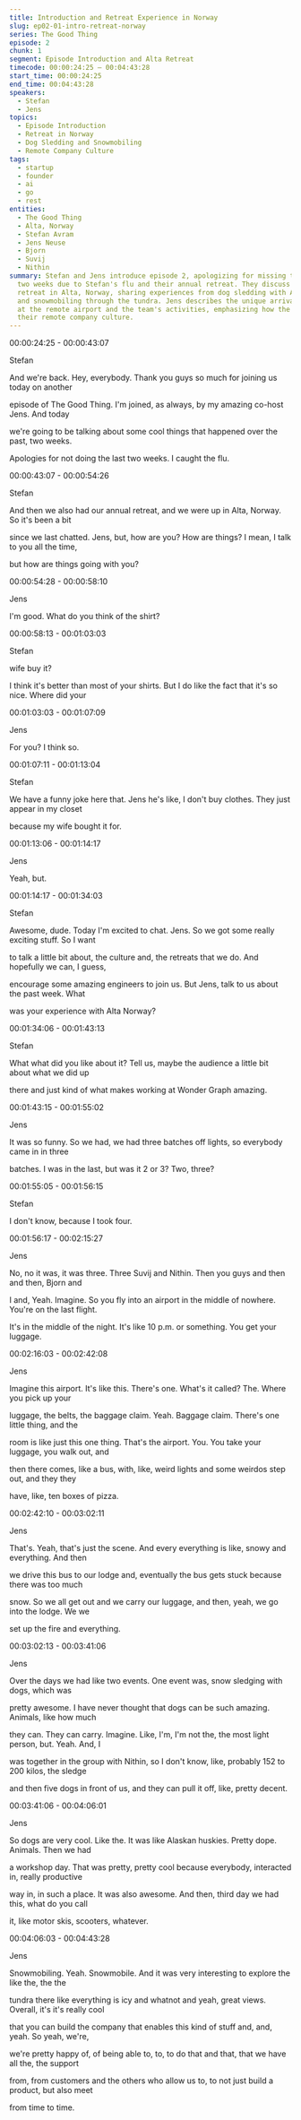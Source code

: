 ```yaml
---
title: Introduction and Retreat Experience in Norway
slug: ep02-01-intro-retreat-norway
series: The Good Thing
episode: 2
chunk: 1
segment: Episode Introduction and Alta Retreat
timecode: 00:00:24:25 – 00:04:43:28
start_time: 00:00:24:25
end_time: 00:04:43:28
speakers:
  - Stefan
  - Jens
topics:
  - Episode Introduction
  - Retreat in Norway
  - Dog Sledding and Snowmobiling
  - Remote Company Culture
tags:
  - startup
  - founder
  - ai
  - go
  - rest
entities:
  - The Good Thing
  - Alta, Norway
  - Stefan Avram
  - Jens Neuse
  - Bjorn
  - Suvij
  - Nithin
summary: Stefan and Jens introduce episode 2, apologizing for missing the previous
  two weeks due to Stefan's flu and their annual retreat. They discuss their recent
  retreat in Alta, Norway, sharing experiences from dog sledding with Alaskan huskies
  and snowmobiling through the tundra. Jens describes the unique arrival experience
  at the remote airport and the team's activities, emphasizing how the retreat strengthens
  their remote company culture.
---
```


00:00:24:25 - 00:00:43:07

Stefan

And we're back. Hey, everybody. Thank you guys so much for joining us today on another

episode of The Good Thing. I'm joined, as always, by my amazing co-host Jens. And today

we're going to be talking about some cool things that happened over the past, two weeks.

Apologies for not doing the last two weeks. I caught the flu.

00:00:43:07 - 00:00:54:26

Stefan

And then we also had our annual retreat, and we were up in Alta, Norway. So it's been a bit

since we last chatted. Jens, but, how are you? How are things? I mean, I talk to you all the time,

but how are things going with you?

00:00:54:28 - 00:00:58:10

Jens

I'm good. What do you think of the shirt?

00:00:58:13 - 00:01:03:03

Stefan

wife buy it?

I think it's better than most of your shirts. But I do like the fact that it's so nice. Where did your

00:01:03:03 - 00:01:07:09

Jens

For you? I think so.

00:01:07:11 - 00:01:13:04

Stefan

We have a funny joke here that. Jens he's like, I don't buy clothes. They just appear in my closet

because my wife bought it for.

00:01:13:06 - 00:01:14:17

Jens

Yeah, but.

00:01:14:17 - 00:01:34:03

Stefan

Awesome, dude. Today I'm excited to chat. Jens. So we got some really exciting stuff. So I want

to talk a little bit about, the culture and, the retreats that we do. And hopefully we can, I guess,

encourage some amazing engineers to join us. But Jens, talk to us about the past week. What

was your experience with Alta Norway?

00:01:34:06 - 00:01:43:13

Stefan

What what did you like about it? Tell us, maybe the audience a little bit about what we did up

there and just kind of what makes working at Wonder Graph amazing.

00:01:43:15 - 00:01:55:02

Jens

It was so funny. So we had, we had three batches off lights, so everybody came in in three

batches. I was in the last, but was it 2 or 3? Two, three?

00:01:55:05 - 00:01:56:15

Stefan

I don't know, because I took four.

00:01:56:17 - 00:02:15:27

Jens

No, no it was, it was three. Three Suvij and Nithin. Then you guys and then and then, Bjorn and

I and, Yeah. Imagine. So you fly into an airport in the middle of nowhere. You're on the last flight.

It's in the middle of the night. It's like 10 p.m. or something. You get your luggage.

00:02:16:03 - 00:02:42:08

Jens

Imagine this airport. It's like this. There's one. What's it called? The. Where you pick up your

luggage, the belts, the baggage claim. Yeah. Baggage claim. There's one little thing, and the

room is like just this one thing. That's the airport. You. You take your luggage, you walk out, and

then there comes, like a bus, with, like, weird lights and some weirdos step out, and they they

have, like, ten boxes of pizza.

00:02:42:10 - 00:03:02:11

Jens

That's. Yeah, that's just the scene. And every everything is like, snowy and everything. And then

we drive this bus to our lodge and, eventually the bus gets stuck because there was too much

snow. So we all get out and we carry our luggage, and then, yeah, we go into the lodge. We we

set up the fire and everything.

00:03:02:13 - 00:03:41:06

Jens

Over the days we had like two events. One event was, snow sledging with dogs, which was

pretty awesome. I have never thought that dogs can be such amazing. Animals, like how much

they can. They can carry. Imagine. Like, I'm, I'm not the, the most light person, but. Yeah. And, I

was together in the group with Nithin, so I don't know, like, probably 152 to 200 kilos, the sledge

and then five dogs in front of us, and they can pull it off, like, pretty decent.

00:03:41:06 - 00:04:06:01

Jens

So dogs are very cool. Like the. It was like Alaskan huskies. Pretty dope. Animals. Then we had

a workshop day. That was pretty, pretty cool because everybody, interacted in, really productive

way in, in such a place. It was also awesome. And then, third day we had this, what do you call

it, like motor skis, scooters, whatever.

00:04:06:03 - 00:04:43:28

Jens

Snowmobiling. Yeah. Snowmobile. And it was very interesting to explore the like the, the the

tundra there like everything is icy and whatnot and yeah, great views. Overall, it's it's really cool

that you can build the company that enables this kind of stuff and, and, yeah. So yeah, we're,

we're pretty happy of, of being able to, to, to do that and that, that we have all the, the support

from, from customers and the others who allow us to, to not just build a product, but also meet

from time to time. 